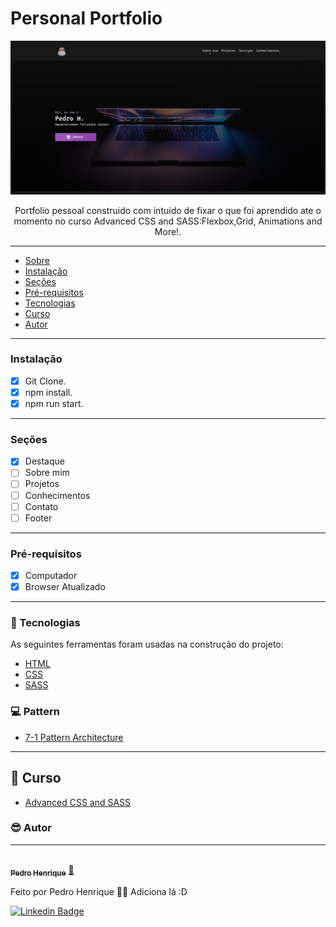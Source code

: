 # Personal Portfolio


<center>

![Image Exemplo](./img/print-portfolio.png)

</center>
<p id="sobre" align='center'>Portfolio pessoal construido com intuido de fixar o que foi aprendido ate o momento no curso Advanced CSS and SASS:Flexbox,Grid, Animations and More!.</p>

<hr>

<!--ts-->
   * [Sobre](#sobre)
   * [Instalação](#instalacao)
   * [Seções](#secoes) 
   * [Pré-requisitos](#pre-requisitos) 
   * [Tecnologias](#tecnologias)
   * [Curso](#curso)
   * [Autor](#autor)

<!--te-->

<hr id="instalacao">

### Instalação

 - [x] Git Clone.
 - [x] npm install.
 - [x] npm run start. 

<hr id="secoes">

### Seções

- [x] Destaque
- [ ] Sobre mim
- [ ] Projetos
- [ ] Conhecimentos
- [ ] Contato
- [ ] Footer

<hr id="pre-requisitos">

### Pré-requisitos

- [x] Computador
- [x] Browser Atualizado

<hr id="tecnologias">

### 🔧 Tecnologias

As seguintes ferramentas foram usadas na construção do projeto:

- [HTML](https://developer.mozilla.org/pt-BR/docs/Web/HTML)
- [CSS](https://developer.mozilla.org/pt-BR/docs/Web/HTML)
- [SASS](https://sass-lang.com/)

### 💻 Pattern

- [7-1 Pattern Architecture](https://www.learnhowtoprogram.com/user-interfaces/building-layouts-preprocessors/7-1-sass-architecture)

<hr id="curso">

## 🔗 Curso

- [Advanced CSS and SASS](https://www.udemy.com/course/advanced-css-and-sass/)


### 😎 Autor
<hr id="autor">

<a href="https://blog.rocketseat.com.br/author/thiago/">
 <img style="border-radius: 50%;" src="https://avatars3.githubusercontent.com/u/41974577?s=460&u=d61ae5ee3081a01ca74f614bb291b12fa5ada5c1&v=4" width="100px;" alt=""/>
 <br />
 <sub><b>Pedro Henrique</b></sub></a> <a href="https://blog.rocketseat.com.br/author/thiago//" title="Rocketseat">🚀</a>


Feito por Pedro Henrique 👋🏽 Adiciona lá :D

[![Linkedin Badge](https://img.shields.io/badge/-LinkedIn-blue?style=flat-square&logo=Linkedin&logoColor=white&link=https://www.linkedin.com/in/fagnerpsantos/)](https://www.linkedin.com/in/pedro-henrique-fullstack/)
